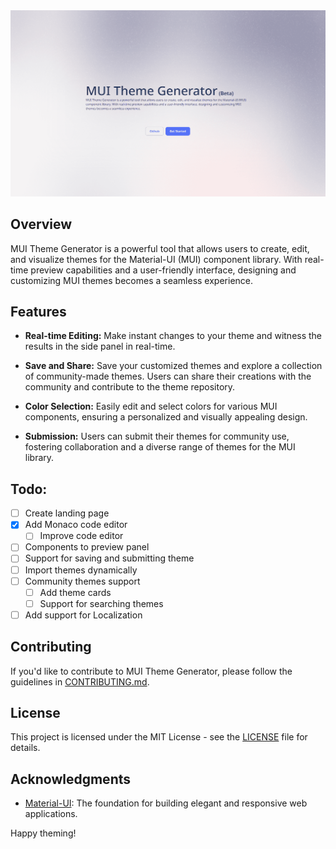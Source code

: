 <img src="./res/index-page.png"/>

<h2 >Overview</h2>
<p >
  MUI Theme Generator is a powerful tool that allows users to create, edit, and visualize themes for the Material-UI (MUI) component library. With real-time preview capabilities and a user-friendly interface, designing and customizing MUI themes becomes a seamless experience.
</p>

<h2 >Features</h2>

- **Real-time Editing:** Make instant changes to your theme and witness the results in the side panel in real-time.

- **Save and Share:** Save your customized themes and explore a collection of community-made themes. Users can share their creations with the community and contribute to the theme repository.

- **Color Selection:** Easily edit and select colors for various MUI components, ensuring a personalized and visually appealing design.

- **Submission:** Users can submit their themes for community use, fostering collaboration and a diverse range of themes for the MUI library.

<h2>Todo:</h2>

- [ ] Create landing page
- [x] Add Monaco code editor
  - [ ] Improve code editor
- [ ] Components to preview panel
- [ ] Support for saving and submitting theme
- [ ] Import themes dynamically
- [ ] Community themes support
  - [ ] Add theme cards
  - [ ] Support for searching themes 
- [ ] Add support for Localization

<h2>Contributing</h2>

If you'd like to contribute to MUI Theme Generator, please follow the guidelines in [CONTRIBUTING.md](CONTRIBUTING.md).

<h2 >License</h2>

This project is licensed under the MIT License - see the [LICENSE](LICENSE) file for details.

<h2 >Acknowledgments</h2>

- [Material-UI](https://material-ui.com/): The foundation for building elegant and responsive web applications.

<p >Happy theming!</p>

